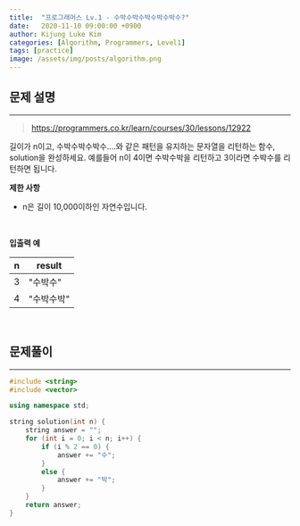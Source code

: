 ```yaml
---
title:  "프로그래머스 Lv.1 - 수박수박수박수박수박수?"
date:   2020-11-10 09:00:00 +0900
author: Kijung Luke Kim
categories: [Algorithm, Programmers, Level1]
tags: [practice]
image: /assets/img/posts/algorithm.png
---
```


## 문제 설명
---

> https://programmers.co.kr/learn/courses/30/lessons/12922

길이가 n이고, 수박수박수박수....와 같은 패턴을 유지하는 문자열을 리턴하는 함수, solution을 완성하세요. 예를들어 n이 4이면 수박수박을 리턴하고 3이라면 수박수를 리턴하면 됩니다.

**제한 사항**   

- n은 길이 10,000이하인 자연수입니다.

<br>

**입출력 예**

|n|result|
|---|---|
|3|"수박수"|
|4|"수박수박"|

<br>

## 문제풀이
---

```cpp
#include <string>
#include <vector>

using namespace std;

string solution(int n) {
    string answer = "";
    for (int i = 0; i < n; i++) {
        if (i % 2 == 0) {
            answer += "수";
        }
        else {
            answer += "박";
        }
    }
    return answer;
}
```
